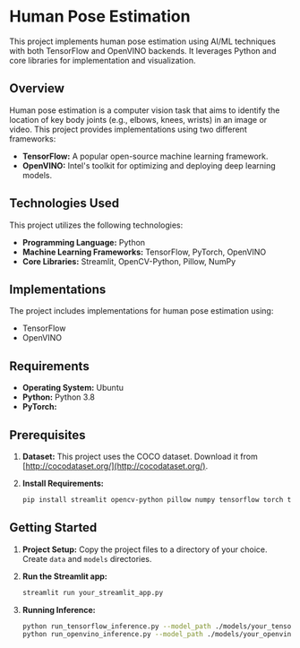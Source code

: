 # Human Pose Estimation

This project implements human pose estimation using AI/ML techniques with both TensorFlow and OpenVINO backends. It leverages Python and core libraries for implementation and visualization.

## Overview

Human pose estimation is a computer vision task that aims to identify the location of key body joints (e.g., elbows, knees, wrists) in an image or video. This project provides implementations using two different frameworks:

*   **TensorFlow:** A popular open-source machine learning framework.
*   **OpenVINO:** Intel's toolkit for optimizing and deploying deep learning models.

## Technologies Used

This project utilizes the following technologies:

*   **Programming Language:** Python
*   **Machine Learning Frameworks:** TensorFlow, PyTorch, OpenVINO
*   **Core Libraries:** Streamlit, OpenCV-Python, Pillow, NumPy

## Implementations

The project includes implementations for human pose estimation using:

*   TensorFlow
*   OpenVINO

## Requirements

*   **Operating System:** Ubuntu
*   **Python:** Python 3.8
*   **PyTorch:**

## Prerequisites

1.  **Dataset:** This project uses the COCO dataset. Download it from [http://cocodataset.org/](http://cocodataset.org/).

2.  **Install Requirements:**

    ```bash
    pip install streamlit opencv-python pillow numpy tensorflow torch torchvision torchaudio
    ```

## Getting Started

1.  **Project Setup:** Copy the project files to a directory of your choice. Create `data` and `models` directories.

2.  **Run the Streamlit app:**

    ```bash
    streamlit run your_streamlit_app.py
    ```

3.  **Running Inference:**

    ```bash
    python run_tensorflow_inference.py --model_path ./models/your_tensorflow_model.h5 --image_path ./images/test_image.jpg
    python run_openvino_inference.py --model_path ./models/your_openvino_model.xml --image_path ./images/test_image.jpg
    ```
